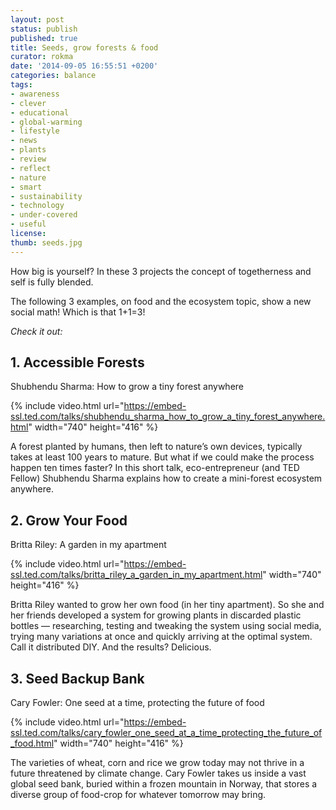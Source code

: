 ```yaml
---
layout: post
status: publish
published: true
title: Seeds, grow forests & food
curator: rokma
date: '2014-09-05 16:55:51 +0200'
categories: balance
tags:
- awareness
- clever
- educational
- global-warming
- lifestyle
- news
- plants
- review
- reflect
- nature
- smart
- sustainability
- technology
- under-covered
- useful
license:
thumb: seeds.jpg
---
```


How big is yourself? In these 3 projects the concept of togetherness and self is fully blended.

The following 3 examples, on food and the ecosystem topic, show a new social math! Which is that 1+1=3!

_Check it out:_

## 1. Accessible Forests

Shubhendu Sharma: How to grow a tiny forest anywhere


{% include video.html url="https://embed-ssl.ted.com/talks/shubhendu_sharma_how_to_grow_a_tiny_forest_anywhere.html" width="740" height="416" %}


A forest planted by humans, then left to nature’s own devices, typically takes at least 100 years to mature. But what if we could make the process happen ten times faster? In this short talk, eco-entrepreneur (and TED Fellow) Shubhendu Sharma explains how to create a mini-forest ecosystem anywhere.


## 2. Grow Your Food

Britta Riley: A garden in my apartment

{% include video.html url="https://embed-ssl.ted.com/talks/britta_riley_a_garden_in_my_apartment.html" width="740" height="416" %}

Britta Riley wanted to grow her own food (in her tiny apartment). So she and her friends developed a system for growing plants in discarded plastic bottles — researching, testing and tweaking the system using social media, trying many variations at once and quickly arriving at the optimal system. Call it distributed DIY. And the results? Delicious.


## 3. Seed Backup Bank

Cary Fowler: One seed at a time, protecting the future of food

{% include video.html url="https://embed-ssl.ted.com/talks/cary_fowler_one_seed_at_a_time_protecting_the_future_of_food.html" width="740" height="416" %}

The varieties of wheat, corn and rice we grow today may not thrive in a future threatened by climate change. Cary Fowler takes us inside a vast global seed bank, buried within a frozen mountain in Norway, that stores a diverse group of food-crop for whatever tomorrow may bring.
